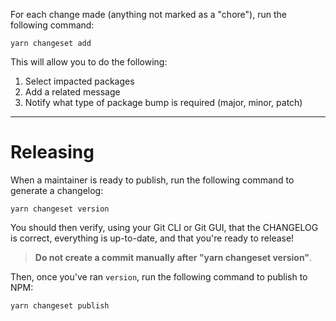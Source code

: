 For each change made (anything not marked as a "chore"), run the following command:
```
yarn changeset add
```

This will allow you to do the following:

1) Select impacted packages
2) Add a related message
3) Notify what type of package bump is required (major, minor, patch)

-------

# Releasing

When a maintainer is ready to publish, run the following command to generate a changelog:

```
yarn changeset version
```

You should then verify, using your Git CLI or Git GUI, that the CHANGELOG is correct, everything is up-to-date, and that you're ready to release!

> **Do not create a commit manually after "yarn changeset version"**.

Then, once you've ran `version`, run the following command to publish to NPM:

```
yarn changeset publish
```

